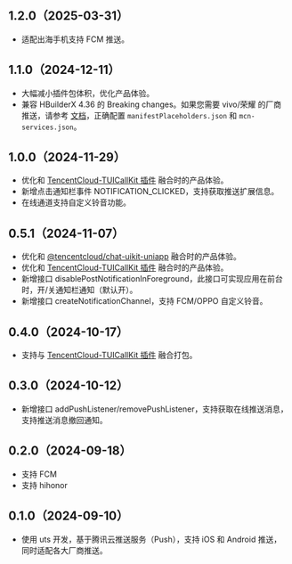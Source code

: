 ## 1.2.0（2025-03-31）
- 适配出海手机支持 FCM 推送。
## 1.1.0（2024-12-11）
- 大幅减小插件包体积，优化产品体验。
- 兼容 HBuilderX 4.36 的 Breaking changes。如果您需要 vivo/荣耀 的厂商推送，请参考 [文档](https://cloud.tencent.com/document/product/269/103522)，正确配置 `manifestPlaceholders.json` 和 `mcn-services.json`。

## 1.0.0（2024-11-29） 
- 优化和 [TencentCloud-TUICallKit 插件](https://ext.dcloud.net.cn/plugin?id=9035) 融合时的产品体验。
- 新增点击通知栏事件 NOTIFICATION_CLICKED，支持获取推送扩展信息。
- 在线通道支持自定义铃音功能。

## 0.5.1（2024-11-07） 
- 优化和 [@tencentcloud/chat-uikit-uniapp](https://cloud.tencent.com/document/product/269/64507) 融合时的产品体验。
- 优化和 [TencentCloud-TUICallKit 插件](https://ext.dcloud.net.cn/plugin?id=9035) 融合时的产品体验。
- 新增接口 disablePostNotificationInForeground，此接口可实现应用在前台时，开/关通知栏通知（默认开）。
- 新增接口 createNotificationChannel，支持 FCM/OPPO 自定义铃音。

## 0.4.0（2024-10-17）
- 支持与 [TencentCloud-TUICallKit 插件](https://ext.dcloud.net.cn/plugin?id=9035) 融合打包。

## 0.3.0（2024-10-12）
- 新增接口 addPushListener/removePushListener，支持获取在线推送消息，支持推送消息撤回通知。

## 0.2.0（2024-09-18）
- 支持 FCM
- 支持 hihonor

## 0.1.0（2024-09-10）
 - 使用 uts 开发，基于腾讯云推送服务（Push），支持 iOS 和 Android 推送，同时适配各大厂商推送。